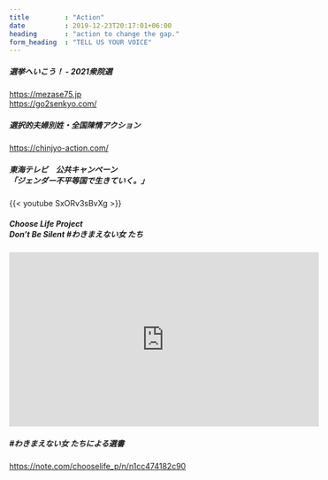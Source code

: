 ```yaml
---
title         : "Action"
date          : 2019-12-23T20:17:01+06:00
heading       : "action to change the gap."
form_heading  : "TELL US YOUR VOICE"
---
```


##### 選挙へいこう！ - 2021衆院選
https://mezase75.jp  
https://go2senkyo.com/

##### 選択的夫婦別姓・全国陳情アクション 
https://chinjyo-action.com/
##### 東海テレビ　公共キャンペーン<br>「ジェンダー不平等国で生きていく。」
{{< youtube SxORv3sBvXg >}}

##### Choose Life Project<br>Don’t Be Silent #わきまえない女 たち
<iframe width="560" height="315" src="https://www.youtube.com/embed/PYhlIZR2hZ8" title="YouTube video player" frameborder="0" allow="accelerometer; autoplay; clipboard-write; encrypted-media; gyroscope; picture-in-picture" allowfullscreen></iframe>

##### #わきまえない女 たちによる選書
https://note.com/chooselife_p/n/n1cc474182c90
